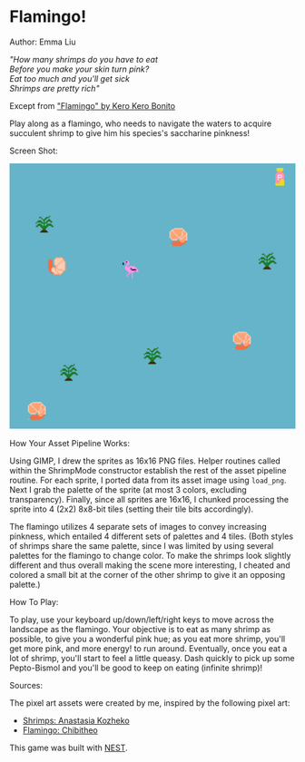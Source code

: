 # Flamingo!

Author: Emma Liu

*"How many shrimps do you have to eat\
Before you make your skin turn pink?\
Eat too much and you'll get sick\
Shrimps are pretty rich"*

Except from ["Flamingo" by Kero Kero Bonito](https://www.youtube.com/watch?v=rY-FJvRqK0E&ab_channel=KeroKeroBonito)

Play along as a flamingo, who needs to navigate the waters to acquire succulent shrimp to give him his species's saccharine pinkness!

Screen Shot:

![Screen Shot](screenshot.png)

How Your Asset Pipeline Works:

Using GIMP, I drew the sprites as 16x16 PNG files. Helper routines called within the ShrimpMode constructor establish the rest of the asset pipeline routine. For each sprite, I ported data from its asset image using `load_png`. Next I grab the palette of the sprite (at most 3 colors, excluding transparency). Finally, since all sprites are 16x16, I chunked processing the sprite into 4 (2x2) 8x8-bit tiles (setting their tile bits accordingly).

The flamingo utilizes 4 separate sets of images to convey increasing pinkness, which entailed 4 different sets of palettes and 4 tiles. (Both styles of shrimps share the same palette, since I was limited by using several palettes for the flamingo to change color. To make the shrimps look slightly different and thus overall making the scene more interesting, I cheated and colored a small bit at the corner of the other shrimp to give it an opposing palette.)

How To Play:

To play, use your keyboard up/down/left/right keys to move across the landscape as the flamingo. Your objective is to eat as many shrimp as possible, to give you a wonderful pink hue; as you eat more shrimp, you'll get more pink, and more energy! to run around. Eventually, once you eat a lot of shrimp, you'll start to feel a little queasy. Dash quickly to pick up some Pepto-Bismol and you'll be good to keep on eating (infinite shrimp)!

Sources: 

The pixel art assets were created by me, inspired by the following pixel art:
- [Shrimps: Anastasia Kozheko](https://www.artstation.com/artwork/3oebZY)
- [Flamingo: Chibitheo](https://www.dreamstime.com/flamingo-pixel-image-vector-illustration-art-image222128976)


This game was built with [NEST](NEST.md).

